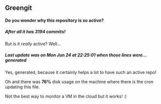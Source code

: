 ## Greengit

#### Do you wonder why this repository is so active?

##### After all it has 3194 commits!

But is it *really* active? Well...

##### Last update was on Mon Jun 24 at 22:25:01 when those lines were... generated

Yes, generated, because it certainly helps a lot to have such an active repo!

Oh and there was **76%** disk usage on the machine
where there is the cron updating this file.

Not the best way to monitor a VM in the cloud but it works! :)
